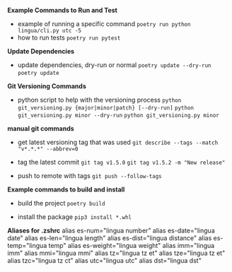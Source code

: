 **Example Commands to Run and Test**
- example of running a specific command
`poetry run python lingua/cli.py utc -5`
- how to run tests
`poetry run pytest`

**Update Dependencies**
- update dependencies, dry-run or normal
`poetry update --dry-run`
`poetry update`

**Git Versioning Commands**
- python script to help with the versioning process
`python git_versioning.py {major|minor|patch} [--dry-run]`
`python git_versioning.py minor --dry-run`
`python git_versioning.py minor`

**manual git commands**
- get latest versioning tag that was used
`git describe --tags --match "v*.*.*" --abbrev=0`

- tag the latest commit
`git tag v1.5.0`
`git tag v1.5.2 -m "New release"`

- push to remote with tags
`git push --follow-tags`

**Example commands to build and install**
- build the project
`poetry build`

- install the package
`pip3 install *.whl`

**Aliases for .zshrc**
alias es-num="lingua number"
alias es-date="lingua date"
alias es-len="lingua length"
alias es-dist="lingua distance"
alias es-temp="lingua temp"
alias es-weight="lingua weight"
alias imm="lingua imm"
alias mmi="lingua mmi"
alias tz="lingua tz et"
alias tze="lingua tz et"
alias tzc="lingua tz ct"
alias utc="lingua utc"
alias dst="lingua dst"
